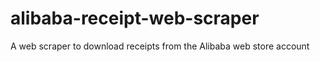 # alibaba-receipt-web-scraper
A web scraper to download receipts from the Alibaba web store account
